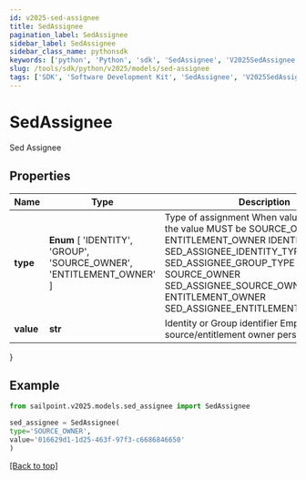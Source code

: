 ```yaml
---
id: v2025-sed-assignee
title: SedAssignee
pagination_label: SedAssignee
sidebar_label: SedAssignee
sidebar_class_name: pythonsdk
keywords: ['python', 'Python', 'sdk', 'SedAssignee', 'V2025SedAssignee']
slug: /tools/sdk/python/v2025/models/sed-assignee
tags: ['SDK', 'Software Development Kit', 'SedAssignee', 'V2025SedAssignee']
---
```


# SedAssignee

Sed Assignee

## Properties

| Name | Type | Description | Notes |
| --- | --- | --- | --- |
| **type** | **Enum** [ 'IDENTITY', 'GROUP', 'SOURCE_OWNER', 'ENTITLEMENT_OWNER' ] | Type of assignment When value is PERSONA, the value MUST be SOURCE_OWNER or ENTITLEMENT_OWNER IDENTITY SED_ASSIGNEE_IDENTITY_TYPE GROUP SED_ASSIGNEE_GROUP_TYPE SOURCE_OWNER SED_ASSIGNEE_SOURCE_OWNER_TYPE ENTITLEMENT_OWNER SED_ASSIGNEE_ENTITLEMENT_OWNER_TYPE | [required] |
| **value** | **str** | Identity or Group identifier Empty when using source/entitlement owner personas | [optional] |

}

## Example

```python
from sailpoint.v2025.models.sed_assignee import SedAssignee

sed_assignee = SedAssignee(
type='SOURCE_OWNER',
value='016629d1-1d25-463f-97f3-c6686846650'
)

```

[[Back to top]](#)
